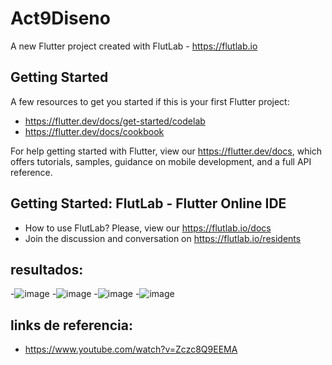 # Act9Diseno

A new Flutter project created with FlutLab - https://flutlab.io

## Getting Started

A few resources to get you started if this is your first Flutter project:

- https://flutter.dev/docs/get-started/codelab
- https://flutter.dev/docs/cookbook

For help getting started with Flutter, view our
https://flutter.dev/docs, which offers tutorials,
samples, guidance on mobile development, and a full API reference.

## Getting Started: FlutLab - Flutter Online IDE

- How to use FlutLab? Please, view our https://flutlab.io/docs
- Join the discussion and conversation on https://flutlab.io/residents

## resultados:
-![image](https://github.com/pvacarrasco/Act9/assets/143549258/4a0753f6-be5c-44bf-9a1f-29e827ac3463)
-![image](https://github.com/pvacarrasco/Act9/assets/143549258/fa799fe5-a80e-44df-b784-887c8562217e)
-![image](https://github.com/pvacarrasco/Act9/assets/143549258/a021cb34-9d9f-48ed-8dc4-d8b40bbec8a4)
-![image](https://github.com/pvacarrasco/Act9/assets/143549258/2bccb289-28f6-444e-ab5e-12798d6cd8ed)

## links de referencia:
- https://www.youtube.com/watch?v=Zczc8Q9EEMA



